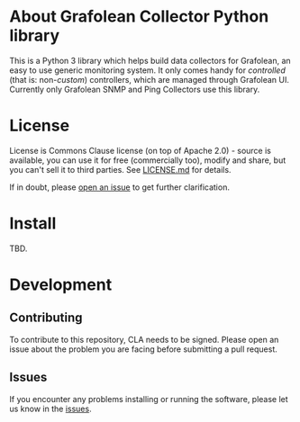 # About Grafolean Collector Python library

This is a Python 3 library which helps build data collectors for Grafolean, an easy to use generic monitoring system. It only comes handy for _controlled_ (that is: non-_custom_) controllers, which are managed through Grafolean UI. Currently only Grafolean SNMP and Ping Collectors use this library.

# License

License is Commons Clause license (on top of Apache 2.0) - source is available, you can use it for free (commercially too), modify and
share, but you can't sell it to third parties. See [LICENSE.md](https://gitlab.com/grafolean/grafolean-collector/blob/master/LICENSE.md) for details.

If in doubt, please [open an issue](https://gitlab.com/grafolean/grafolean-collector/issues) to get further clarification.

# Install

TBD.

# Development

## Contributing

To contribute to this repository, CLA needs to be signed. Please open an issue about the problem you are facing before submitting a pull request.

## Issues

If you encounter any problems installing or running the software, please let us know in the [issues](https://gitlab.com/grafolean/grafolean-collector/issues).
